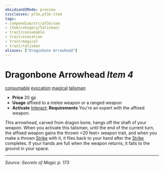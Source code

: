 ```yaml
---
obsidianUIMode: preview
cssclasses: pf2e,pf2e-item
tags:
- compendium/src/pf2e/som
- item/category/talisman/
- trait/consumable
- trait/evocation
- trait/magical
- trait/talisman
aliases: ["Dragonbone Arrowhead"]
---
```

# Dragonbone Arrowhead *Item 4*  
[consumable](rules/traits/consumable.md "Consumable Item Trait")  [evocation](rules/traits/evocation.md "Evocation School Trait")  [magical](rules/traits/magical.md "Magical Item Trait")  [talisman](rules/traits/talisman.md "Talisman Item Trait")  

- **Price** 20 gp
- **Usage** affixed to a melee weapon or a ranged weapon
- **Activate** [Interact](rules/actions/interact.md); **Requirements** You're an expert with the affixed weapon.

This arrowhead, carved from dragon bone, hangs off the shaft of your weapon. When you activate this talisman, until the end of the current turn, the affixed weapon gains the thrown <20 feet> weapon trait, and when you make a thrown [Strike](rules/actions/strike.md) with it, it flies back to your hand after the [Strike](rules/actions/strike.md) completes. If your hands are full when the weapon returns, it falls to the ground in your space.


---
*Source: Secrets of Magic p. 173*